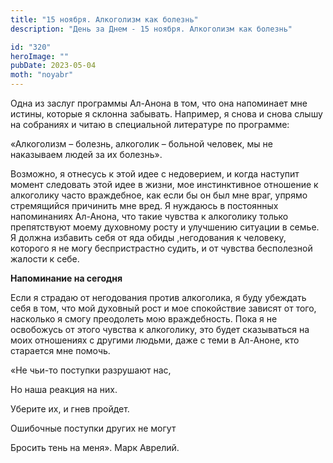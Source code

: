 ```yaml
---
title: "15 ноября. Алкоголизм как болезнь"
description: "День за Днем - 15 ноября. Алкоголизм как болезнь"

id: "320"
heroImage: ""
pubDate: 2023-05-04
moth: "noyabr"
---
```


Одна из заслуг программы Ал-Анона в том, что она напоминает мне истины,
которые я склонна забывать. Например, я снова и снова слышу на собраниях и
читаю в специальной литературе по программе:

«Алкоголизм – болезнь, алкоголик – больной человек, мы не наказываем людей за
их болезнь».

Возможно, я отнесусь к этой идее с недоверием, и когда наступит момент
следовать этой идее в жизни, мое инстинктивное отношение к алкоголику часто
враждебное, как если бы он был мне враг, упрямо стремящийся причинить мне
вред. Я нуждаюсь в постоянных напоминаниях Ал-Анона, что такие чувства к
алкоголику только препятствуют моему духовному росту и улучшению ситуации в
семье. Я должна избавить себя от яда обиды ,негодования к человеку, которого я
не могу беспристрастно судить, и от чувства бесполезной жалости к себе.

**Напоминание на сегодня**

Если я страдаю от негодования против алкоголика, я буду убеждать себя в том,
что мой духовный рост и мое спокойствие зависят от того, насколько я смогу
преодолеть мою враждебность. Пока я не освобожусь от этого чувства к
алкоголику, это будет сказываться на моих отношениях с другими людьми, даже с
теми в Ал-Аноне, кто старается мне помочь.

«Не чьи-то поступки разрушают нас,

Но наша реакция на них.

Уберите их, и гнев пройдет.

Ошибочные поступки других не могут

Бросить тень на меня». Марк Аврелий.
